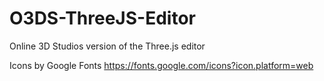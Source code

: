 # O3DS-ThreeJS-Editor
Online 3D Studios version of the Three.js editor 

Icons by Google Fonts https://fonts.google.com/icons?icon.platform=web
